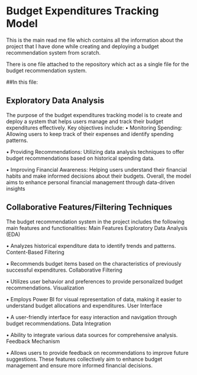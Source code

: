 # Budget Expenditures Tracking Model

This is the main read me file which contains all the information about the project that I have done while creating and deploying a budget recommendation system from scratch.

There is one file attached to the repository which act as a single file for the budget recommendation system.

##In this file:

  ## Exploratory Data Analysis
  The purpose of the budget expenditures tracking model is to create and deploy a system that helps users manage and track their budget expenditures effectively. Key objectives include: • Monitoring Spending: Allowing users to keep track of their expenses and identify spending patterns.

  • Providing Recommendations: Utilizing data analysis techniques to offer budget recommendations based on historical spending data.
  
  • Improving Financial Awareness: Helping users understand their financial habits and make informed decisions about their budgets. Overall, the model aims to enhance personal financial management through data-driven insights

  ## Collaborative Features/Filtering Techniques
  The budget recommendation system in the project includes the following main features and functionalities: Main Features
  Exploratory Data Analysis (EDA) 
  
  • Analyzes historical expenditure data to identify trends and patterns.
  Content-Based Filtering 
  
  • Recommends budget items based on the characteristics of previously successful expenditures.
  Collaborative Filtering 
  
  • Utilizes user behavior and preferences to provide personalized budget recommendations.
  Visualization 
  
  • Employs Power BI for visual representation of data, making it easier to understand budget allocations and expenditures.
  User Interface 
  
  • A user-friendly interface for easy interaction and navigation through budget recommendations.
  Data Integration 
  
  • Ability to integrate various data sources for comprehensive analysis.
  Feedback Mechanism 
  
  • Allows users to provide feedback on recommendations to improve future suggestions. These features collectively aim to enhance budget management and ensure more informed financial decisions.
